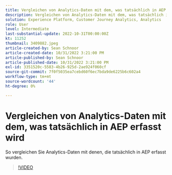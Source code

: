 ```yaml
---
title: Vergleichen von Analytics-Daten mit dem, was tatsächlich in AEP erfasst wird
description: Vergleichen von Analytics-Daten mit dem, was tatsächlich in AEP erfasst wurde
solution: Experience Platform, Customer Journey Analytics, Analytics
role: User
level: Intermediate
last-substantial-update: 2022-10-31T00:00:00Z
kt: 11252
thumbnail: 3409882.jpeg
article-created-by: Sean Schnoor
article-created-date: 10/31/2022 3:21:00 PM
article-published-by: Sean Schnoor
article-published-date: 10/31/2022 3:21:00 PM
exl-id: 3351520c-5583-4b26-925d-2ae924f060cf
source-git-commit: 7f0f5035ea7cebd60f6ec7bda9de6225b6c602a4
workflow-type: tm+mt
source-wordcount: '44'
ht-degree: 0%

---
```


# Vergleichen von Analytics-Daten mit dem, was tatsächlich in AEP erfasst wird

So vergleichen Sie Analytics-Daten mit denen, die tatsächlich in AEP erfasst wurden.

>[!VIDEO](https://video.tv.adobe.com/v/3409882/?quality=12&learn=on)
